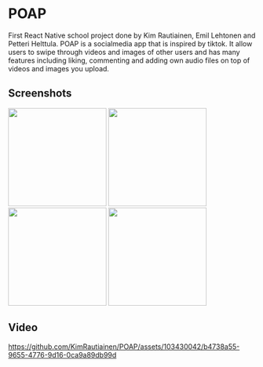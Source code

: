 
# POAP

First React Native school project done by Kim Rautiainen, Emil Lehtonen and Petteri Helttula. POAP is a socialmedia app that is inspired by tiktok. It allow users to swipe through videos and images of other users and has many features including liking, commenting and adding own audio files on top of videos and images you upload.

## Screenshots

<img src="https://github.com/pamppe/ReactProject/assets/103430042/01256bb6-7830-45da-9f00-8b02517f9b29" width="200">

<img src="https://github.com/pamppe/ReactProject/assets/103430042/03967fea-7a7d-4394-9aff-376c28a5e726" width="200" >

<img src="https://github.com/pamppe/ReactProject/assets/103430042/9fb8fefc-ddb6-4fbe-b9e9-02bd8ce8da4e" width="200" >

<img src="https://github.com/pamppe/ReactProject/assets/103430042/4c4fb0e2-375c-4c8c-b7e2-e48c5f4d0cc7" width="200" >

## Video
https://github.com/KimRautiainen/POAP/assets/103430042/b4738a55-9655-4776-9d16-0ca9a89db99d




